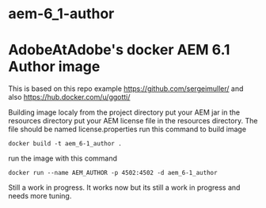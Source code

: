 # aem-6_1-author

# AdobeAtAdobe's docker AEM 6.1 Author image
This is based on this repo example https://github.com/sergeimuller/ and also https://hub.docker.com/u/ggotti/

Building image localy from the project directory 
put your AEM jar in the resources directory
put your AEM license file in the resources directory.  The file should be named license.properties
run this command to build image
```
docker build -t aem_6-1_author .
```
run the image with this command
```
docker run --name AEM_AUTHOR -p 4502:4502 -d aem_6-1_author
```

Still a work in progress.  It works now but its still a work in progress and needs more tuning.
